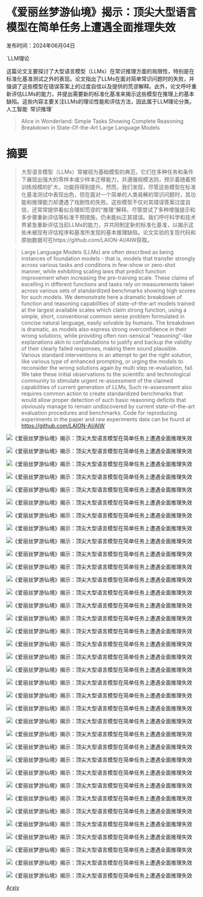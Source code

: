# 《爱丽丝梦游仙境》揭示：顶尖大型语言模型在简单任务上遭遇全面推理失效

发布时间：2024年06月04日

`LLM理论

这篇论文主要探讨了大型语言模型（LLMs）在常识推理方面的局限性，特别是在标准化基准测试之外的表现。论文指出了LLMs在面对简单常识问题时的失败，并强调了这些模型在错误答案上的过度自信以及提供的荒谬解释。此外，论文呼吁重新评估LLMs的能力，并提出需要新的标准化基准来揭示这些模型在推理上的基本缺陷。这些内容主要关注LLMs的理论性能和评估方法，因此属于LLM理论分类。` `人工智能` `常识推理`

> Alice in Wonderland: Simple Tasks Showing Complete Reasoning Breakdown in State-Of-the-Art Large Language Models

# 摘要

> 大型语言模型（LLMs）常被视为基础模型的典范，它们在多种任务和条件下展现出强大的零样本或少样本迁移能力，并遵循规模法则，预示着随着预训练规模的扩大，功能将得到提升。然而，我们发现，尽管这些模型在标准化基准测试中表现出色，但在面对一个简单的人类易解的常识问题时，其功能和推理能力却遭遇了戏剧性的失败。这些模型不仅对其错误答案过度自信，还常常提供看似合理却荒谬的“推理”解释。尽管尝试了多种增强提示和多步骤重新评估等标准干预措施，仍未能纠正其错误。我们呼吁科学和技术界紧急重新评估当前LLMs的能力，并共同制定新的标准化基准，以揭示这些未被现有评估程序和基准所发现的基本推理缺陷。论文实验的复现代码和原始数据可在https://github.com/LAION-AI/AIW获取。

> Large Language Models (LLMs) are often described as being instances of foundation models - that is, models that transfer strongly across various tasks and conditions in few-show or zero-shot manner, while exhibiting scaling laws that predict function improvement when increasing the pre-training scale. These claims of excelling in different functions and tasks rely on measurements taken across various sets of standardized benchmarks showing high scores for such models. We demonstrate here a dramatic breakdown of function and reasoning capabilities of state-of-the-art models trained at the largest available scales which claim strong function, using a simple, short, conventional common sense problem formulated in concise natural language, easily solvable by humans. The breakdown is dramatic, as models also express strong overconfidence in their wrong solutions, while providing often non-sensical "reasoning"-like explanations akin to confabulations to justify and backup the validity of their clearly failed responses, making them sound plausible. Various standard interventions in an attempt to get the right solution, like various type of enhanced prompting, or urging the models to reconsider the wrong solutions again by multi step re-evaluation, fail. We take these initial observations to the scientific and technological community to stimulate urgent re-assessment of the claimed capabilities of current generation of LLMs, Such re-assessment also requires common action to create standardized benchmarks that would allow proper detection of such basic reasoning deficits that obviously manage to remain undiscovered by current state-of-the-art evaluation procedures and benchmarks. Code for reproducing experiments in the paper and raw experiments data can be found at https://github.com/LAION-AI/AIW

![《爱丽丝梦游仙境》揭示：顶尖大型语言模型在简单任务上遭遇全面推理失效](../../../paper_images/2406.02061/Humpty_Dumpty_Tenniel.jpg)

![《爱丽丝梦游仙境》揭示：顶尖大型语言模型在简单任务上遭遇全面推理失效](../../../paper_images/2406.02061/x1.png)

![《爱丽丝梦游仙境》揭示：顶尖大型语言模型在简单任务上遭遇全面推理失效](../../../paper_images/2406.02061/x2.png)

![《爱丽丝梦游仙境》揭示：顶尖大型语言模型在简单任务上遭遇全面推理失效](../../../paper_images/2406.02061/x3.png)

![《爱丽丝梦游仙境》揭示：顶尖大型语言模型在简单任务上遭遇全面推理失效](../../../paper_images/2406.02061/x4.png)

![《爱丽丝梦游仙境》揭示：顶尖大型语言模型在简单任务上遭遇全面推理失效](../../../paper_images/2406.02061/x5.png)

![《爱丽丝梦游仙境》揭示：顶尖大型语言模型在简单任务上遭遇全面推理失效](../../../paper_images/2406.02061/x6.png)

![《爱丽丝梦游仙境》揭示：顶尖大型语言模型在简单任务上遭遇全面推理失效](../../../paper_images/2406.02061/x7.png)

![《爱丽丝梦游仙境》揭示：顶尖大型语言模型在简单任务上遭遇全面推理失效](../../../paper_images/2406.02061/x8.png)

![《爱丽丝梦游仙境》揭示：顶尖大型语言模型在简单任务上遭遇全面推理失效](../../../paper_images/2406.02061/x9.png)

![《爱丽丝梦游仙境》揭示：顶尖大型语言模型在简单任务上遭遇全面推理失效](../../../paper_images/2406.02061/x10.png)

![《爱丽丝梦游仙境》揭示：顶尖大型语言模型在简单任务上遭遇全面推理失效](../../../paper_images/2406.02061/x11.png)

![《爱丽丝梦游仙境》揭示：顶尖大型语言模型在简单任务上遭遇全面推理失效](../../../paper_images/2406.02061/x12.png)

![《爱丽丝梦游仙境》揭示：顶尖大型语言模型在简单任务上遭遇全面推理失效](../../../paper_images/2406.02061/x13.png)

![《爱丽丝梦游仙境》揭示：顶尖大型语言模型在简单任务上遭遇全面推理失效](../../../paper_images/2406.02061/x14.png)

![《爱丽丝梦游仙境》揭示：顶尖大型语言模型在简单任务上遭遇全面推理失效](../../../paper_images/2406.02061/x15.png)

![《爱丽丝梦游仙境》揭示：顶尖大型语言模型在简单任务上遭遇全面推理失效](../../../paper_images/2406.02061/x16.png)

![《爱丽丝梦游仙境》揭示：顶尖大型语言模型在简单任务上遭遇全面推理失效](../../../paper_images/2406.02061/x17.png)

![《爱丽丝梦游仙境》揭示：顶尖大型语言模型在简单任务上遭遇全面推理失效](../../../paper_images/2406.02061/x18.png)

![《爱丽丝梦游仙境》揭示：顶尖大型语言模型在简单任务上遭遇全面推理失效](../../../paper_images/2406.02061/x19.png)

![《爱丽丝梦游仙境》揭示：顶尖大型语言模型在简单任务上遭遇全面推理失效](../../../paper_images/2406.02061/x20.png)

![《爱丽丝梦游仙境》揭示：顶尖大型语言模型在简单任务上遭遇全面推理失效](../../../paper_images/2406.02061/x21.png)

![《爱丽丝梦游仙境》揭示：顶尖大型语言模型在简单任务上遭遇全面推理失效](../../../paper_images/2406.02061/x22.png)

![《爱丽丝梦游仙境》揭示：顶尖大型语言模型在简单任务上遭遇全面推理失效](../../../paper_images/2406.02061/x23.png)

![《爱丽丝梦游仙境》揭示：顶尖大型语言模型在简单任务上遭遇全面推理失效](../../../paper_images/2406.02061/x24.png)

![《爱丽丝梦游仙境》揭示：顶尖大型语言模型在简单任务上遭遇全面推理失效](../../../paper_images/2406.02061/x25.png)

![《爱丽丝梦游仙境》揭示：顶尖大型语言模型在简单任务上遭遇全面推理失效](../../../paper_images/2406.02061/x26.png)

![《爱丽丝梦游仙境》揭示：顶尖大型语言模型在简单任务上遭遇全面推理失效](../../../paper_images/2406.02061/x27.png)

![《爱丽丝梦游仙境》揭示：顶尖大型语言模型在简单任务上遭遇全面推理失效](../../../paper_images/2406.02061/x28.png)

![《爱丽丝梦游仙境》揭示：顶尖大型语言模型在简单任务上遭遇全面推理失效](../../../paper_images/2406.02061/x29.png)

![《爱丽丝梦游仙境》揭示：顶尖大型语言模型在简单任务上遭遇全面推理失效](../../../paper_images/2406.02061/x30.png)

![《爱丽丝梦游仙境》揭示：顶尖大型语言模型在简单任务上遭遇全面推理失效](../../../paper_images/2406.02061/x31.png)

![《爱丽丝梦游仙境》揭示：顶尖大型语言模型在简单任务上遭遇全面推理失效](../../../paper_images/2406.02061/x32.png)

![《爱丽丝梦游仙境》揭示：顶尖大型语言模型在简单任务上遭遇全面推理失效](../../../paper_images/2406.02061/x33.png)

![《爱丽丝梦游仙境》揭示：顶尖大型语言模型在简单任务上遭遇全面推理失效](../../../paper_images/2406.02061/x34.png)

[Arxiv](https://arxiv.org/abs/2406.02061)